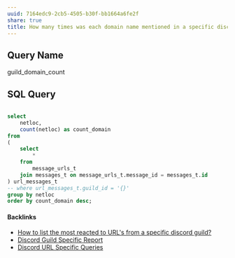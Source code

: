 ```yaml
---
uuid: 7164edc9-2cb5-4505-b30f-bb1664a6fe2f
share: true
title: How many times was each domain name mentioned in a specific discord guild?
---
```

## Query Name

guild_domain_count

## SQL Query

``` SQL

select
	netloc,
	count(netloc) as count_domain
from
(
	select
		*
	from
		message_urls_t
	join messages_t on message_urls_t.message_id = messages_t.id
) url_messages_t
-- where url_messages_t.guild_id = '{}'
group by netloc
order by count_domain desc;

```

#### Backlinks

* [How to list the most reacted to URL's from a specific discord guild?](/2afa5525-8727-4032-8742-56a176e63c82)
* [Discord Guild Specific Report](/a41f63f6-9eaf-41bb-8e62-e47ffa29cb92)
* [Discord URL Specific Queries](/974d677f-15f0-4cf2-813d-69fb843b9367)